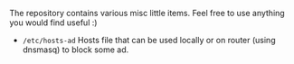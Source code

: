 The repository contains various misc little items. Feel free to use anything you would find useful :)

- `/etc/hosts-ad` Hosts file that can be used locally or on router (using dnsmasq) to block some ad.
